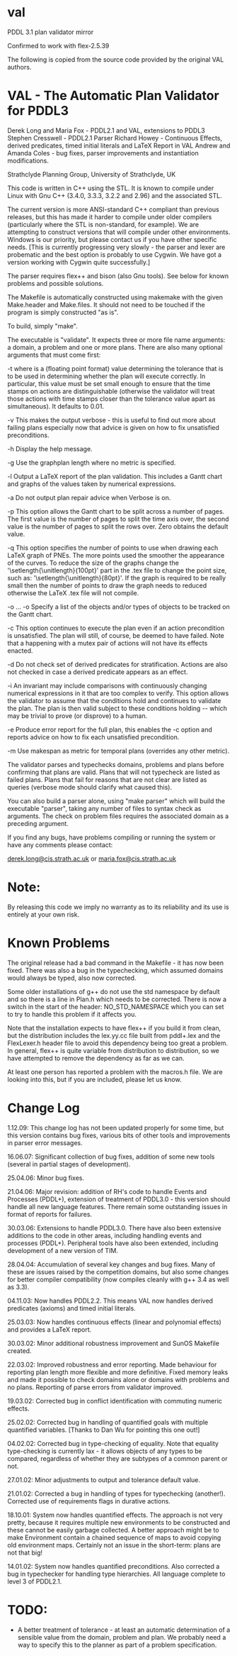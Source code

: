 # val
PDDL 3.1 plan validator mirror

Confirmed to work with flex-2.5.39

The following is copied from the source code provided by the original VAL authors. 


VAL - The Automatic Plan Validator for PDDL3
==============================================

Derek Long and Maria Fox - PDDL2.1 and VAL, extensions to PDDL3
Stephen Cresswell - PDDL2.1 Parser
Richard Howey - Continuous Effects, derived predicates, timed initial literals and LaTeX Report in VAL
Andrew and Amanda Coles - bug fixes, parser improvements and instantiation modifications.

Strathclyde Planning Group, University of Strathclyde, UK

This code is written in C++ using the STL. It is known to compile
under Linux with Gnu C++ (3.4.0, 3.3.3, 3.2.2 and 2.96) and the associated STL. 

The current version is more ANSI-standard C++ compliant than previous
releases, but this has made it harder to compile under older compilers
(particularly where the STL is non-standard, for example). We are attempting
to construct versions that will compile under other environments. Windows
is our priority, but please contact us if you have other specific needs.
[This is currently progressing very slowly - the parser and lexer are probematic
and the best option is probably to use Cygwin. We have got a version working with Cygwin quite successfully.]


The parser requires flex++ and bison (also Gnu tools). See below for known 
problems and possible solutions.

The Makefile is automatically constructed using makemake with the
given Make.header and Make.files. It should not need to be touched
if the program is simply constructed "as is".

To build, simply "make". 

The executable is "validate". It expects three or more file name 
arguments: a domain, a problem and one or more plans. There are
also many optional arguments that must come first:

-t <n> where <n> is a (floating point format) value determining
the tolerance that is to be used in determining whether the plan
will execute correctly. In particular, this value must be set 
small enough to ensure that the time stamps on actions are
distinguishable (otherwise the validator will treat those actions
with time stamps closer than the tolerance value apart as simultaneous).
It defaults to 0.01. 

-v
This makes the output verbose - this is useful to find out more about failing plans especially now that advice is given on how to fix unsatisfied preconditions.

-h
Display the help message.

-g
Use the graphplan length where no metric is specified.

-l
Output a LaTeX report of the plan validation. This includes a Gantt chart and graphs of the values taken by numerical expressions.

-a
Do not output plan repair advice when Verbose is on.

-p <n> <m>
This option allows the Gantt chart to be split across a number of pages. The first value <n> is the number of pages to split the time axis over, the second value <m> is the number of pages to split the rows over. Zero obtains the default value.

-q <n>
This option specifies the number of points to use when drawing each LaTeX graph of PNEs. The more points used the smoother the appearance of the curves. To reduce the size of the graphs change the '\setlength{\unitlength}{100pt}' part in the .tex file to change the point size, such as: '\setlength{\unitlength}{80pt}'. If the graph is required to be really small then the number of points to draw the graph needs to reduced otherwise the LaTeX .tex file will not compile.
  
-o ... -o
Specify a list of the objects and/or types of objects to be tracked on the Gantt chart.

-c
This option continues to execute the plan even if an action precondition is unsatisfied. The plan will still, of course, be deemed to have failed. Note that a happening with a mutex pair of actions will not have its effects enacted.

-d
Do not check set of derived predicates for stratification. Actions are also not checked in case a derived predicate appears as an effect.

-i
An invariant may include comparisons with continuously changing numerical expressions in it that are too complex to verify. This option allows the validator to assume that the conditions hold and continues to validate the plan. The plan is then valid subject to these conditions holding -- which may be trivial to prove (or disprove) to a human.

-e
Produce error report for the full plan, this enables the -c option and reports advice on how to fix each unsatisfied precondition.

-m
Use makespan as metric for temporal plans (overrides any other metric).

The validator parses and typechecks domains, problems and plans before
confirming that plans are valid. Plans that will not typecheck are 
listed as failed plans. Plans that fail for reasons that are not clear
are listed as queries (verbose mode should clarify what caused this).

You can also build a parser alone, using "make parser" which will build 
the executable "parser", taking any number of files to syntax check as 
arguments. The check on problem files requires the associated domain as a 
preceding argument.

If you find any bugs, have problems compiling or running the system or
have any comments please contact:

derek.long@cis.strath.ac.uk or maria.fox@cis.strath.ac.uk

Note:
=====
By releasing this code we imply no warranty as to its reliability
and its use is entirely at your own risk.

Known Problems
==============

The original release had a bad command in the Makefile - it has now been
fixed. There was also a bug in the typechecking, which assumed domains 
would always be typed, also now corrected.

Some older installations of g++ do not use the std namespace by default
and so there is a line in Plan.h which needs to be corrected. There is
now a switch in the start of the header: NO_STD_NAMESPACE which you can 
set to try to handle this problem if it affects you. 

Note that the installation expects to have flex++ if you build it from
clean, but the distribution includes the lex.yy.cc file built from 
pddl+.lex and the FlexLexer.h header file to avoid this dependency being
too great a problem. In general, flex++ is quite variable from distribution
to distribution, so we have attempted to remove the dependency as far as
we can.

At least one person has reported a problem with the macros.h file. We are 
looking into this, but if you are included, please let us know.

Change Log
==========

1.12.09: This change log has not been updated properly for some time, but
         this version contains bug fixes, various bits of other tools and 
         improvements in parser error messages. 

16.06.07:   Significant collection of bug fixes, addition of some new tools (several
            in partial stages of development).
            
25.04.06:	Minor bug fixes. 

21.04.06:	Major revision: addition of RH's code to handle Events and Processes
		(PDDL+), extension of treatment of PDDL3.0 - this version should
		handle all new language features. There remain some outstanding
		issues in format of reports for failures.

30.03.06:	Extensions to handle PDDL3.0. There have also been extensive
		additions to the code in other areas, including handling events
		and processes (PDDL+). Peripheral tools have also been extended,
		including development of a new version of TIM.

28.04.04:	Accumulation of several key changes and bug fixes. Many of 
		these are issues raised by the competition domains, but 
		also some changes for better compiler compatibility (now
		compiles cleanly with g++ 3.4 as well as 3.3). 

04.11.03:	Now handles PDDL2.2. This means VAL now handles derived
		predicates (axioms) and timed initial literals.
 
25.03.03:	Now handles continuous effects (linear and polynomial effects)
                and provides a LaTeX report.

30.03.02:	Minor additional robustness improvement and SunOS Makefile
		created.

22.03.02:	Improved robustness and error reporting. Made behaviour
		for reporting plan length more flexible and more 
		definitive. Fixed memory leaks and made it possible to
		check domains alone or domains with problems and no plans.
		Reporting of parse errors from validator improved.

19.03.02:	Corrected bug in conflict identification with commuting
		numeric effects.

25.02.02:	Corrected bug in handling of quantified goals with 
		multiple quantified variables. [Thanks to Dan Wu for
		pointing this one out!]

04.02.02:	Corrected bug in type-checking of equality. Note that 
		equality type-checking is currently lax - it allows 
		objects of any types to be compared, regardless of whether
		they are subtypes of a common parent or not. 

27.01.02:	Minor adjustments to output and tolerance default value.

21.01.02:	Corrected a bug in handling of types for typechecking
		(another!). Corrected use of requirements flags in
		durative actions.

18.10.01:	System now handles quantified effects. The approach is not
		very pretty, because it requires multiple new environments
		to be constructed and these cannot be easily garbage
		collected. A better approach might be to make Environment
		contain a chained sequence of maps to avoid copying old
		environment maps. Certainly not an issue in the
		short-term: plans are not that big!

14.01.02:	System now handles quantified preconditions. Also 
		corrected a bug in typechecker for handling type 
		hierarchies. All language complete to level 3 of PDDL2.1.


TODO:
=====
* A better treatment of tolerance - at least an automatic determination
  of a sensible value from the domain, problem and plan. We probably need
  a way to specify this to the planner as part of a problem specification.

